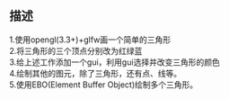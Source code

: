 ## 描述
1.使用opengl(3.3+)+glfw画一个简单的三角形   
2.将三角形的三个顶点分别改为红绿蓝   
3.给上述工作添加一个gui，利用gui选择并改变三角形的颜色  
4.绘制其他的图元，除了三角形，还有点、线等。  
5.使用EBO(Element Buffer Object)绘制多个三角形。
